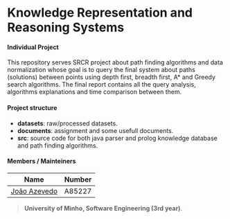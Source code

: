# Knowledge Representation and Reasoning Systems
#### Individual Project

This repository serves SRCR project about path finding algorithms and data normalization whose goal is to query the final system about paths (solutions) between points using depth first, breadth first, A* and Greedy search algorithms. The final report contains all the query analysis, algorithms explanations and time comparison between them.

#### Project structure

- **datasets**: raw/processed datasets.
- **documents**: assignment and some usefull documents.
- **src**: source code for both java parser and prolog knowledge database and path finding algorithms.

#### Members / Mainteiners 

|      Name     | Number |
|---------------|--------|
| [João Azevedo](https://github.com/devzizu)   | A85227 |

>**University of Minho, Software Engineering (3rd year)**.

